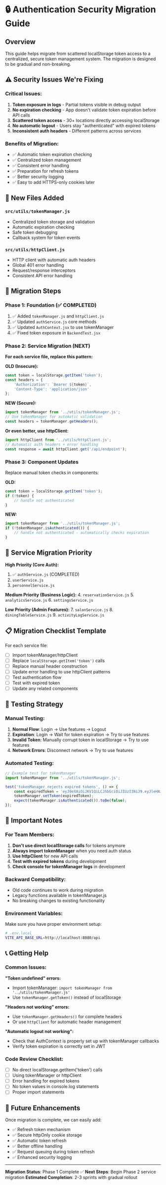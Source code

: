 # 🔒 Authentication Security Migration Guide

## Overview
This guide helps migrate from scattered localStorage token access to a centralized, secure token management system. The migration is designed to be gradual and non-breaking.

## ⚠️ Security Issues We're Fixing

### Critical Issues:
1. **Token exposure in logs** - Partial tokens visible in debug output
2. **No expiration checking** - App doesn't validate token expiration before API calls
3. **Scattered token access** - 30+ locations directly accessing localStorage
4. **No automatic logout** - Users stay "authenticated" with expired tokens
5. **Inconsistent auth headers** - Different patterns across services

### Benefits of Migration:
- ✅ Automatic token expiration checking
- ✅ Centralized token management
- ✅ Consistent error handling
- ✅ Preparation for refresh tokens
- ✅ Better security logging
- ✅ Easy to add HTTPS-only cookies later

## 📁 New Files Added

### `src/utils/tokenManager.js`
- Centralized token storage and validation
- Automatic expiration checking
- Safe token debugging
- Callback system for token events

### `src/utils/httpClient.js`
- HTTP client with automatic auth headers
- Global 401 error handling
- Request/response interceptors
- Consistent API error handling

## 🔄 Migration Steps

### Phase 1: Foundation (✅ COMPLETED)
1. ✅ Added `tokenManager.js` and `httpClient.js`
2. ✅ Updated `authService.js` core methods
3. ✅ Updated `AuthContext.jsx` to use tokenManager
4. ✅ Fixed token exposure in `BackendTest.jsx`

### Phase 2: Service Migration (NEXT)
**For each service file, replace this pattern:**

**OLD (Insecure):**
```javascript
const token = localStorage.getItem('token');
const headers = {
    'Authorization': `Bearer ${token}`,
    'Content-Type': 'application/json'
};
```

**NEW (Secure):**
```javascript
import tokenManager from '../utils/tokenManager.js';
// Use tokenManager for automatic validation
const headers = tokenManager.getHeaders();
```

**Or even better, use httpClient:**
```javascript
import httpClient from '../utils/httpClient.js';
// Automatic auth headers + error handling
const response = await httpClient.get('/api/endpoint');
```

### Phase 3: Component Updates
Replace manual token checks in components:

**OLD:**
```javascript
const token = localStorage.getItem('token');
if (!token) {
    // handle not authenticated
}
```

**NEW:**
```javascript
import tokenManager from '../utils/tokenManager.js';
if (!tokenManager.isAuthenticated()) {
    // handle not authenticated - automatically checks expiration
}
```

## 🎯 Service Migration Priority

**High Priority (Core Auth):**
1. ✅ `authService.js` (COMPLETED)
2. `userService.js` 
3. `personnelService.js`

**Medium Priority (Business Logic):**
4. `reservationService.js`
5. `analyticsService.js` 
6. `settingsService.js`

**Low Priority (Admin Features):**
7. `salonService.js`
8. `diningTableService.js`
9. `activityLogService.js`

## 📋 Migration Checklist Template

For each service file:

- [ ] Import tokenManager/httpClient
- [ ] Replace `localStorage.getItem('token')` calls
- [ ] Replace manual header construction
- [ ] Update error handling to use httpClient patterns
- [ ] Test authentication flow
- [ ] Test with expired token
- [ ] Update any related components

## 🧪 Testing Strategy

### Manual Testing:
1. **Normal Flow**: Login → Use features → Logout
2. **Expiration**: Login → Wait for token expiration → Try to use features
3. **Invalid Token**: Manually corrupt token in localStorage → Try to use features
4. **Network Errors**: Disconnect network → Try to use features

### Automated Testing:
```javascript
// Example test for tokenManager
import tokenManager from '../utils/tokenManager.js';

test('tokenManager rejects expired tokens', () => {
    const expiredToken = 'eyJ0eXAiOiJKV1QiLCJhbGciOiJIUzI1NiJ9.eyJleHAiOjE2MzA0NDQ4MDB9.invalid';
    tokenManager.setToken(expiredToken);
    expect(tokenManager.isAuthenticated()).toBe(false);
});
```

## 🚨 Important Notes

### For Team Members:

1. **Don't use direct localStorage calls** for tokens anymore
2. **Always import tokenManager** when you need auth status
3. **Use httpClient** for new API calls
4. **Test with expired tokens** during development
5. **Check console for tokenManager logs** in development

### Backward Compatibility:
- Old code continues to work during migration
- Legacy functions available in tokenManager.js
- No breaking changes to existing functionality

### Environment Variables:
Make sure you have proper environment setup:
```bash
# .env.local
VITE_API_BASE_URL=http://localhost:8080/api
```

## 📞 Getting Help

### Common Issues:

**"Token undefined" errors:**
- Import tokenManager: `import tokenManager from '../utils/tokenManager.js'`
- Use `tokenManager.getToken()` instead of localStorage

**"Headers not working" errors:**
- Use `tokenManager.getHeaders()` for complete headers
- Or use `httpClient` for automatic header management

**"Automatic logout not working":**
- Check that AuthContext is properly set up with tokenManager callbacks
- Verify token expiration is correctly set in JWT

### Code Review Checklist:
- [ ] No direct localStorage.getItem('token') calls
- [ ] Using tokenManager or httpClient
- [ ] Error handling for expired tokens
- [ ] No token values in console.log statements
- [ ] Proper import statements

## 🔮 Future Enhancements

Once migration is complete, we can easily add:
- ✅ Refresh token mechanism
- ✅ Secure httpOnly cookie storage
- ✅ Automatic token refresh
- ✅ Better offline handling
- ✅ Request queuing during token refresh
- ✅ Enhanced security logging

---

**Migration Status**: Phase 1 Complete ✅
**Next Steps**: Begin Phase 2 service migration
**Estimated Completion**: 2-3 sprints with gradual rollout
